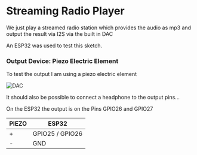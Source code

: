 # Streaming Radio Player

We just play a streamed radio station which provides the audio as mp3 and output the result via I2S via the built in DAC

An ESP32 was used to test this sketch.

### Output Device: Piezo Electric Element

To test the output I am using a piezo electric element

![DAC](https://pschatzmann.github.io/arduino-audio-tools/resources/piezo.jpeg)

It should also be possible to connect a headphone to the output pins...


On the ESP32 the output is on the Pins GPIO26 and GPIO27

| PIEZO     |  ESP32
| --------| ---------------
| +       |  GPIO25 / GPIO26
| -       |  GND


